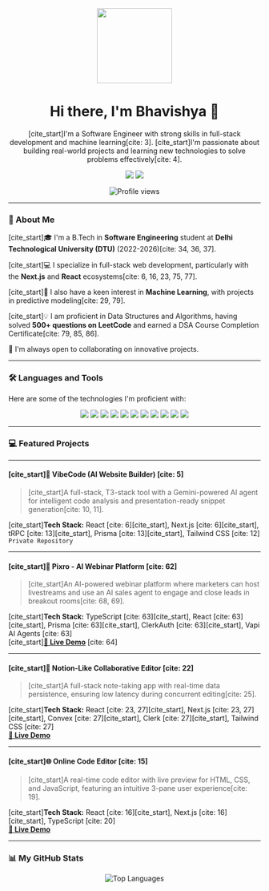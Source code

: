 <div align="center">

  <img src="https://media.giphy.com/media/M9gbBd9nbDrOTu1Mqx/giphy.gif" width="150"/>

  # Hi there, I'm Bhavishya 👋

  <p>
    [cite_start]I'm a Software Engineer with strong skills in full-stack development and machine learning[cite: 3]. [cite_start]I'm passionate about building real-world projects and learning new technologies to solve problems effectively[cite: 4].
  </p>
  
  <p>
    <a href="https://www.linkedin.com/in/bhavishya-sangwan-05343a25a/"><img src="https://img.shields.io/badge/LinkedIn-0077B5?style=for-the-badge&logo=linkedin&logoColor=white" /></a>
    <a href="mailto:bhavishyasangwan6543@gmail.com"><img src="https://img.shields.io/badge/Email-D14836?style=for-the-badge&logo=gmail&logoColor=white" /></a>
  </p>

  <img src="https://komarev.com/ghpvc/?username=Bhavishya-code&label=PROFILE+VIEWS&color=blueviolet&style=flat-square" alt="Profile views" />

</div>

---

### 🚀 About Me

[cite_start]🎓 I'm a B.Tech in **Software Engineering** student at **Delhi Technological University (DTU)** (2022-2026)[cite: 34, 36, 37].

[cite_start]💻 I specialize in full-stack web development, particularly with the **Next.js** and **React** ecosystems[cite: 6, 16, 23, 75, 77].

[cite_start]🧠 I also have a keen interest in **Machine Learning**, with projects in predictive modeling[cite: 29, 79].

[cite_start]💡 I am proficient in Data Structures and Algorithms, having solved **500+ questions on LeetCode** and earned a DSA Course Completion Certificate[cite: 79, 85, 86].

🤝 I'm always open to collaborating on innovative projects.

---

### 🛠️ Languages and Tools

Here are some of the technologies I'm proficient with:

<p align="center">
  <img src="https://img.shields.io/badge/React-20232A?style=for-the-badge&logo=react&logoColor=61DAFB" />
  <img src="https://img.shields.io/badge/Next.js-000000?style=for-the-badge&logo=nextdotjs&logoColor=white" />
  <img src="https://img.shields.io/badge/Node.js-339933?style=for-the-badge&logo=nodedotjs&logoColor=white" />
  <img src="https://img.shields.io/badge/TypeScript-3178C6?style=for-the-badge&logo=typescript&logoColor=white" />
  <img src="https://img.shields.io/badge/JavaScript-F7DF1E?style=for-the-badge&logo=javascript&logoColor=black" />
  <img src="https://img.shields.io/badge/Tailwind_CSS-38B2AC?style=for-the-badge&logo=tailwind-css&logoColor=white" />
  <img src="https://img.shields.io/badge/Prisma-3982CE?style=for-the-badge&logo=prisma&logoColor=white" />
  <img src="https://img.shields.io/badge/MongoDB-4EA94B?style=for-the-badge&logo=mongodb&logoColor=white" />
  <img src="https://img.shields.io/badge/Python-3776AB?style=for-the-badge&logo=python&logoColor=white" />
  <img src="https://img.shields.io/badge/C%2B%2B-00599C?style=for-the-badge&logo=c%2B%2B&logoColor=white" />
  <img src="https://img.shields.io/badge/Git-F05032?style=for-the-badge&logo=git&logoColor=white" />
</p>

---

### 💻 Featured Projects

---

#### [cite_start]🚀 VibeCode (AI Website Builder) [cite: 5]
> [cite_start]A full-stack, T3-stack tool with a Gemini-powered AI agent for intelligent code analysis and presentation-ready snippet generation[cite: 10, 11].

[cite_start]**Tech Stack:** React [cite: 6][cite_start], Next.js [cite: 6][cite_start], tRPC [cite: 13][cite_start], Prisma [cite: 13][cite_start], Tailwind CSS [cite: 12]
<br>
`Private Repository`

---

#### [cite_start]🤖 Pixro - AI Webinar Platform [cite: 62]
> [cite_start]An AI-powered webinar platform where marketers can host livestreams and use an AI sales agent to engage and close leads in breakout rooms[cite: 68, 69].

[cite_start]**Tech Stack:** TypeScript [cite: 63][cite_start], React [cite: 63][cite_start], Prisma [cite: 63][cite_start], ClerkAuth [cite: 63][cite_start], Vapi AI Agents [cite: 63]
<br>
[cite_start][**🚀 Live Demo**](https://pixro.vercel.app/) [cite: 64]

---
        
#### [cite_start]📝 Notion-Like Collaborative Editor [cite: 22]
> [cite_start]A full-stack note-taking app with real-time data persistence, ensuring low latency during concurrent editing[cite: 25].
        
[cite_start]**Tech Stack:** React [cite: 23, 27][cite_start], Next.js [cite: 23, 27][cite_start], Convex [cite: 27][cite_start], Clerk [cite: 27][cite_start], Tailwind CSS [cite: 27]
<br>
[**🚀 Live Demo**](https://noter-sepia.vercel.app/)

---

#### [cite_start]🌐 Online Code Editor [cite: 15]
> [cite_start]A real-time code editor with live preview for HTML, CSS, and JavaScript, featuring an intuitive 3-pane user experience[cite: 19].
        
[cite_start]**Tech Stack:** React [cite: 16][cite_start], Next.js [cite: 16][cite_start], TypeScript [cite: 20]
<br>
[**🚀 Live Demo**](https://online-code-editor-basic-lyart.vercel.app/)

---

### 📊 My GitHub Stats

<p align="center">
<!--   <img align="center" src="https://github-readme-stats.vercel.app/api?username=Bhavishya-code&show_icons=true&theme=tokyonight&hide_border=true&count_private=true" alt="Bhavishya's GitHub Stats" /> -->
  <img align="center" src="https://github-readme-stats.vercel.app/api/top-langs/?username=Bhavishya-code&layout=compact&theme=tokyonight&hide_border=true" alt="Top Languages" />
</p>
